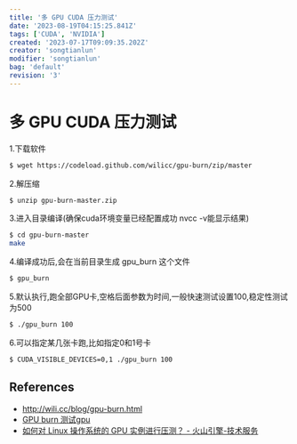 ```yaml
---
title: '多 GPU CUDA 压力测试'
date: '2023-08-19T04:15:25.841Z'
tags: ['CUDA', 'NVIDIA']
created: '2023-07-17T09:09:35.202Z'
creator: 'songtianlun'
modifier: 'songtianlun'
bag: 'default'
revision: '3'
---
```


<!-- Exported from TiddlyWiki at 12:15, 19th 八月 2023 -->

# 多 GPU CUDA 压力测试

1.下载软件

```bash
$ wget https://codeload.github.com/wilicc/gpu-burn/zip/master
```

2.解压缩

```bash
$ unzip gpu-burn-master.zip
```

3.进入目录编译(确保cuda环境变量已经配置成功 nvcc -v能显示结果)

```bash
$ cd gpu-burn-master
make
```

4.编译成功后,会在当前目录生成 gpu_burn 这个文件

```bash
$ gpu_burn
```

5.默认执行,跑全部GPU卡,空格后面参数为时间,一般快速测试设置100,稳定性测试为500

```bash
$ ./gpu_burn 100
```

6.可以指定某几张卡跑,比如指定0和1号卡

```bash
$ CUDA_VISIBLE_DEVICES=0,1 ./gpu_burn 100
```

## References

* <http://wili.cc/blog/gpu-burn.html>
* [GPU burn 测试gpu](https://www.amaxchina.com/op/Attachments/Public/202007/0b4a8ae492084c279e2ce9db12a9abd7.pdf)
* [如何对 Linux 操作系统的 GPU 实例进行压测？ - 火山引擎-技术服务](https://developer.volcengine.com/articles/7116816569191104519)